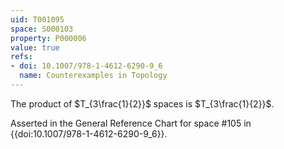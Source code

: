 ```yaml
---
uid: T001095
space: S000103
property: P000006
value: true
refs:
- doi: 10.1007/978-1-4612-6290-9_6
  name: Counterexamples in Topology
---
```


The product of $T_{3\frac{1}{2}}$ spaces is $T_{3\frac{1}{2}}$.

Asserted in the General Reference Chart for space #105 in
{{doi:10.1007/978-1-4612-6290-9_6}}.
